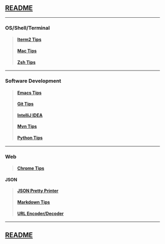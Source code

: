 ## [README](https://github.com/sethfuller/tips/blob/main/README.md)

_______________________

### OS/Shell/Terminal

> #### [Iterm2 Tips](https://github.com/sethfuller/tips/blob/main/tech_tips/iTerm2_shortcuts.md)
> #### [Mac Tips](https://github.com/sethfuller/tips/blob/main/tech_tips/mac_tips.md)
> #### [Zsh Tips](https://github.com/sethfuller/tips/blob/main/tech_tips/zsh_tips.md)

_______________________

### Software Development

> #### [Emacs Tips](https://github.com/sethfuller/tips/blob/main/tech_tips/emacs_tips.md)
> #### [Git Tips](https://github.com/sethfuller/tips/blob/main/tech_tips/git_tips.md)
> #### [IntelliJ IDEA](https://github.com/sethfuller/tips/blob/main/tech_tips/intellij_idea_tips.md)
> #### [Mvn Tips](https://github.com/sethfuller/tips/blob/main/tech_tips/mvn_tips.md)
> #### [Python Tips](https://github.com/sethfuller/tips/blob/main/tech_tips/python_tips.md)

_______________________

### Web

> #### [Chrome Tips](https://github.com/sethfuller/tips/blob/main/tech_tips/chrome_tips.md)

#### JSON

> #### [JSON Pretty Printer](https://jsonformatter.org/json-pretty-print)
> #### [Markdown Tips](/Users/sfulle176/Src/docs/markdown_tips.md)
> #### [URL Encoder/Decoder](https://meyerweb.com/eric/tools/dencoder/)

_______________________

## [README](https://github.com/sethfuller/tips/blob/main/README.md)
